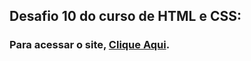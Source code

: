 ## Desafio 10 do curso de HTML e CSS:

### Para acessar o site, <a href="https://samaraoliveira07.github.io/projeto-android/" class="botao-envelopado">Clique Aqui</a>.
